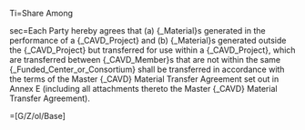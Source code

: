 Ti=Share Among

sec=Each Party hereby agrees that (a) {_Material}s generated in the performance of a {_CAVD_Project} and (b) {_Material}s generated outside the {_CAVD_Project} but transferred for use within a {_CAVD_Project}, which are transferred between {_CAVD_Member}s that are not within the same {_Funded_Center_or_Consortium} shall be transferred in accordance with the terms of the Master {_CAVD} Material Transfer Agreement set out in Annex E (including all attachments thereto the Master {_CAVD} Material Transfer Agreement).

=[G/Z/ol/Base]
